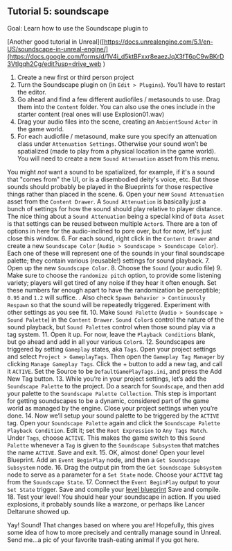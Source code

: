 ## Tutorial 5: soundscape
Goal: Learn how to use the Soundscape plugin to 

[Another good tutorial in Unreal]([https://docs.unrealengine.com/5.1/en-US/soundscape-in-unreal-engine/](https://docs.google.com/forms/d/1V4i_d5ktBFxxr8eaezJqX3fT6pC9wBKrD3VtIgqh2Cg/edit?usp=drive_web )

1. Create a new first or third person project
2. Turn the Soundscape plugin on (in `Edit > Plugins`). You’ll have to restart the editor.
3. Go ahead and find a few different audiofiles / metasounds to use. Drag them into the `Content` folder. You can also use the ones include in the starter content (real ones will use Explosion01.wav)
4. Drag your audio files into the scene, creating an `AmbientSound` `Actor` in the game world.
5. For each audiofile / metasound, make sure you specify an attenuation class under `Attenuation Settings`. Otherwise your sound won’t be spatialized (made to play from a physical location in the game world). You will need to create a new `Sound Attenuation` asset from this menu.

You might _not_ want a sound to be spatialized, for example, if it's a sound that "comes from" the UI, or is a disembodied deity's voice, etc. But those sounds should probably be played in the Blueprints for those respective things rather than placed in the scene.
6. Open your new `Sound Attenuation` asset from the `Content Drawer`. A `Sound Attenuation` is basically just a bunch of settings for how the sound should play relative to player distance. The nice thing about a `Sound Attenuation` being a special kind of `Data Asset` is that settings can be reused between multiple `Actor`s. There are a ton of options in here for the audio-inclined to pore over, but for now, let's just close this window.
6. For each sound, right click in the `Content Drawer` and create a new `Soundscape Color` (`Audio > Soundscape > Soundscape Color`). Each one of these will represent one of the sounds in your final soundscape palette; they contain various (reusable!) settings for sound playback.
7. Open up the new `Soundscape Color`. 
8. Choose the `Sound` (your audio file)
9. Make sure to choose the `randomize pitch` option, to provide some listening variety; players will get tired of any noise if they hear it often enough. Set these numbers far enough apart to have the randomization be perceptible; `0.95` and `1.2` will suffice. 
. Also check `Spawn Behavior > Continuously Respawn` so that the sound will be repeatedly triggered. Experiment with other settings as you see fit.
10. Make `Sound Palette` (`Audio > Soundscape > Sound Palette`) in the `Content Drawer`.  `Sound Color`s control the nature of the sound playback, but `Sound Palette`s control when those sound play via a tag system.
11. Open it up. For now, leave the `Playback Conditions` blank, but go ahead and add in all your various `Color`s.
12. Soundscapes are triggered by setting `Gameplay` states, aka `Tags`. Open your project settings and select `Project > GameplayTags`. Then open the `Gameplay Tag Manager` by clicking `Manage Gameplay Tags`. Click the + button to add a new tag, and call it `ACTIVE`. Set the Source to be `DefaultGamePlayTags.ini`, and press the Add New Tag button.
13. While you’re in your project settings, let’s add the `Soundscape Palette` to the project. Do a search for `Soundscape`, and then add your palette to the `Soundscape Palette Collection`. This step is important for getting soundscapes to be a dynamic, considered part of the game world as managed by the engine. Close your project settings when you’re done.
14. Now we’ll setup your sound palette to be triggered by the `ACTIVE` tag. Open your `Soundscape Palette` again and click the `Soundscape Palette Playback Condition`. Edit it; set the `Root Expression` to `Any Tags Match`. Under `Tags`, choose `ACTIVE`. This makes the game switch to this `Sound Palette` whenever a `Tag` is given to the `Soundscape Subsystem` that matches the name `ACTIVE`. Save and exit.
15. OK, almost done! Open your level Blueprint. Add an `Event BeginPlay` node, and then a `Get Soundscape Subsystem` node.
16. Drag the output pin from the `Get Soundscape Subsystem` node to serve as a parameter for a `Set State` node. Choose your `ACTIVE` tag from the `Soundscape State`.
17. Connect the `Event BeginPlay` output to your `Set State` trigger. Save and compile your [level blueprint](./level.png) Save and compile.
18. Test your level! You should hear your soundscape in action. If you used explosions, it probably sounds like a warzone, or perhaps like Lancer Deltarune showed up.

Yay! Sound! That changes based on where you are! Hopefully, this gives some idea of how to more precisely and centrally manage sound in Unreal. Send me...a pic of your favorite trash-eating animal if you got here.
